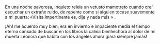 En una noche pavorosa, inquieto
releía un vetusto mamotreto
cuando creí escuchar
un extraño ruido, de repente
como si alguien tocase suavemente
a mi puerta: «Visita impertinente
es, dije y nada más » .



¡Ah! me acuerdo muy bien; era en invierno
e impaciente medía el tiempo eterno
cansado de buscar
en los libros la calma bienhechora
al dolor de mi muerta Leonora
que habita con los ángeles ahora
¡para siempre jamás!



